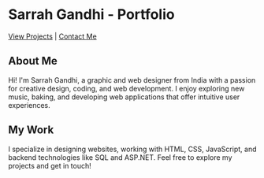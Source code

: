 # Sarrah Gandhi - Portfolio
[View Projects](projects.md) | [Contact Me](contact.md)
## About Me
Hi! I'm Sarrah Gandhi, a graphic and web designer from India with a passion for creative design, coding, and web development. I enjoy exploring new music, baking, and developing web applications that offer intuitive user experiences.

## My Work
I specialize in designing websites, working with HTML, CSS, JavaScript, and backend technologies like SQL and ASP.NET. Feel free to explore my projects and get in touch!


